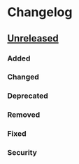 # Changelog

## [Unreleased]

### Added

### Changed

### Deprecated

### Removed

### Fixed

### Security

[Unreleased]: https://github.com/Omico/intellij-settings-hero/commits
